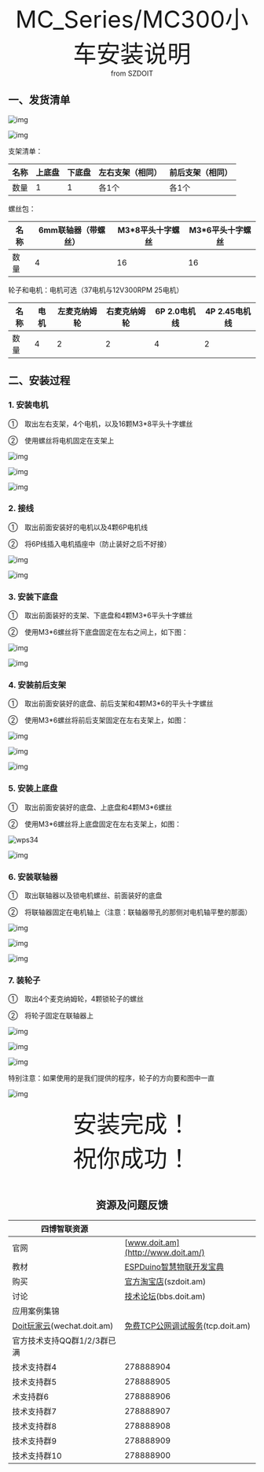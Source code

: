  <center> <font size=10> MC_Series/MC300小车安装说明 </font></center>

<center> from SZDOIT </center>

## 一、发货清单

![img](https://github.com/SmartArduino/zhdocs/raw/master/zhSmartCAR/MC_Series/MC300/wps22.jpg)

![img](https://github.com/SmartArduino/zhdocs/raw/master/zhSmartCAR/MC_Series/MC300/wps23.jpg) 

支架清单：

| 名称 | 上底盘 | 下底盘 | 左右支架（相同） | 前后支架（相同） |
| ---- | ------ | ------ | ---------------- | ---------------- |
| 数量 | 1      | 1      | 各1个            | 各1个            |

螺丝包：

| 名称 | 6mm联轴器（带螺丝） | M3*8平头十字螺丝 | M3*6平头十字螺丝 |
| ---- | ------------------- | ---------------- | ---------------- |
| 数量 | 4                   | 16               | 16               |

轮子和电机：电机可选（37电机与12V300RPM 25电机）

| 名称 | 电机 | 左麦克纳姆轮 | 右麦克纳姆轮 | 6P 2.0电机线 | 4P 2.45电机线 |
| ---- | ---- | ------------ | ------------ | ------------ | ------------- |
| 数量 | 4    | 2            | 2            | 4            | 2             |


## 二、安装过程

### 1. 安装电机

①　取出左右支架，4个电机，以及16颗M3*8平头十字螺丝

②　使用螺丝将电机固定在支架上

![img](https://github.com/SmartArduino/zhdocs/raw/master/zhSmartCAR/MC_Series/MC300/wps24.jpg) 

![img](https://github.com/SmartArduino/zhdocs/raw/master/zhSmartCAR/MC_Series/MC300/wps25.jpg) 

![img](https://github.com/SmartArduino/zhdocs/raw/master/zhSmartCAR/MC_Series/MC300/wps26.jpg) 

### 2. 接线

①　取出前面安装好的电机以及4颗6P电机线

②　将6P线插入电机插座中（防止装好之后不好接）

![img](https://github.com/SmartArduino/zhdocs/raw/master/zhSmartCAR/MC_Series/MC300/wps27.jpg) 

![img](https://github.com/SmartArduino/zhdocs/raw/master/zhSmartCAR/MC_Series/MC300/wps28.jpg) 

### 3. 安装下底盘

①　取出前面装好的支架、下底盘和4颗M3*6平头十字螺丝

②　使用M3*6螺丝将下底盘固定在左右之间上，如下图：

![img](https://github.com/SmartArduino/zhdocs/raw/master/zhSmartCAR/MC_Series/MC300/wps29.jpg) 

![img](https://github.com/SmartArduino/zhdocs/raw/master/zhSmartCAR/MC_Series/MC300/wps30.jpg) 

### 4. 安装前后支架

①　取出前面安装好的底盘、前后支架和4颗M3*6的平头十字螺丝

②　使用M3*6螺丝将前后支架固定在左右支架上，如图：

![img](https://github.com/SmartArduino/zhdocs/raw/master/zhSmartCAR/MC_Series/MC300/wps31.jpg) 

![img](https://github.com/SmartArduino/zhdocs/raw/master/zhSmartCAR/MC_Series/MC300/wps32.jpg) 

![img](https://github.com/SmartArduino/zhdocs/raw/master/zhSmartCAR/MC_Series/MC300/wps33.jpg) 

### 5. 安装上底盘

①　取出前面安装好的底盘、上底盘和4颗M3*6螺丝

②　使用M3*6螺丝将上底盘固定在左右支架上，如图：

![wps34](https://github.com/SmartArduino/zhdocs/raw/master/zhSmartCAR/MC_Series/MC300/wps34.jpg)



![img](https://github.com/SmartArduino/zhdocs/raw/master/zhSmartCAR/MC_Series/MC300/wps35.jpg) 

### 6. 安装联轴器

①　取出联轴器以及锁电机螺丝、前面装好的底盘

②　将联轴器固定在电机轴上（注意：联轴器带孔的那侧对电机轴平整的那面）

![img](https://github.com/SmartArduino/zhdocs/raw/master/zhSmartCAR/MC_Series/MC300/wps36.jpg) 

![img](https://github.com/SmartArduino/zhdocs/raw/master/zhSmartCAR/MC_Series/MC300/wps37.jpg) 

![img](https://github.com/SmartArduino/zhdocs/raw/master/zhSmartCAR/MC_Series/MC300/wps38.jpg) 

### 7. 装轮子

①　取出4个麦克纳姆轮，4颗锁轮子的螺丝

②　将轮子固定在联轴器上

![img](https://github.com/SmartArduino/zhdocs/raw/master/zhSmartCAR/MC_Series/MC300/wps39.jpg) 

![img](https://github.com/SmartArduino/zhdocs/raw/master/zhSmartCAR/MC_Series/MC300/wps40.jpg) 

![img](https://github.com/SmartArduino/zhdocs/raw/master/zhSmartCAR/MC_Series/MC300/wps41.jpg) 

特别注意：如果使用的是我们提供的程序，轮子的方向要和图中一直

![img](https://github.com/SmartArduino/zhdocs/raw/master/zhSmartCAR/MC_Series/MC300/wps42.jpg) 



 

<center><font size=10>安装完成！</font><center>
<center><font size=15>祝你成功！</font></center>
​    



## 资源及问题反馈

| 四博智联资源                                        |                                                              |
| --------------------------------------------------- | ------------------------------------------------------------ |
| 官网                                                | [www.doit.am](http://www.doit.am/)                           |
| 教材                                                | [ESPDuino智慧物联开发宝典](https://item.taobao.com/item.htm?spm=a1z10.3-c.w4002-7420449993.9.Bgp1Ll&id=520583000610) |
| 购买                                                | [官方淘宝店](https://szdoit.taobao.com/)(szdoit.am)          |
| 讨论                                                | [技术论坛](http://bbs.doit.am/forum.php)(bbs.doit.am)        |
| 应用案例集锦                                        |                                                              |
| [Doit玩家云](http://wechat.doit.am)(wechat.doit.am) | [免费TCP公网调试服务](http://tcp.doit.am)(tcp.doit.am)       |
| 官方技术支持QQ群1/2/3群已满                         |                                                              |
| 技术支持群4                                         | 278888904                                                    |
| 技术支持群5                                         | 278888905                                                    |
| 术支持群6                                           | 278888906                                                    |
| 技术支持群7                                         | 278888907                                                    |
| 技术支持群8                                         | 278888908                                                    |
| 技术支持群9                                         | 278888909                                                    |
| 技术支持群10                                        | 278888900                                                    |